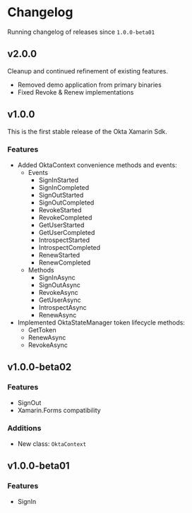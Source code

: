 # Changelog
Running changelog of releases since `1.0.0-beta01`

## v2.0.0

Cleanup and continued refinement of existing features.

- Removed demo application from primary binaries
- Fixed Revoke & Renew implementations

## v1.0.0

This is the first stable release of the Okta Xamarin Sdk. 
### Features

- Added OktaContext convenience methods and events:
  - Events
    - SignInStarted
    - SignInCompleted
    - SignOutStarted
    - SignOutCompleted    
    - RevokeStarted
    - RevokeCompleted
    - GetUserStarted
    - GetUserCompleted
    - IntrospectStarted
    - IntrospectCompleted
    - RenewStarted
    - RenewCompleted
  - Methods
    - SignInAsync
    - SignOutAsync
    - RevokeAsync
    - GetUserAsync
    - IntrospectAsync
    - RenewAsync
- Implemented OktaStateManager token lifecycle methods:
  - GetToken
  - RenewAsync
  - RevokeAsync

## v1.0.0-beta02

### Features

- SignOut
- Xamarin.Forms compatibility

### Additions

- New class:  `OktaContext`

## v1.0.0-beta01

### Features

- SignIn
